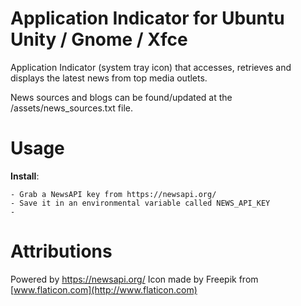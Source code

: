 # Application Indicator for Ubuntu Unity / Gnome / Xfce

Application Indicator (system tray icon) that accesses, retrieves and displays the latest news from top media outlets.

News sources and blogs can be found/updated at the /assets/news_sources.txt file.

# Usage

**Install**:

    - Grab a NewsAPI key from https://newsapi.org/
    - Save it in an environmental variable called NEWS_API_KEY
    -

# Attributions

Powered by https://newsapi.org/
Icon made by Freepik from [www.flaticon.com](http://www.flaticon.com)
